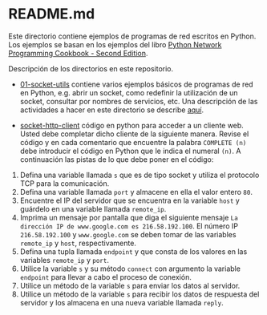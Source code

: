 # README.md

Este directorio contiene ejemplos de programas de red escritos en Python. 
Los ejemplos se basan en los ejemplos del libro [Python Network Programming Cookbook - Second Edition](https://www.amazon.com/Python-Network-Programming-Cookbook-Second-ebook/dp/B073V2PDPF/ref=sr_1_1?ie=UTF8&qid=1507039527&sr=8-1&keywords=python+network+programming+cookbook+-+second+edition).

Descripción de los directorios en este repositorio.

* [01-socket-utils](01-socket-utils) contiene varios ejemplos básicos de programas de red en Python, e.g. abrir un socket, como redefinir la utilización de un socket, consultar por nombres de servicios, etc. 
Una descripción de las actividades a hacer en este directorio se describe [aquí](https://docs.google.com/a/correounivalle.edu.co/document/d/1b3p-bW66SLxTmQwygN38oc0u0MkzLFq4FwbD3bI0Kp4/edit?usp=sharing).

* [socket-http-client](socket-http-client) código en python para acceder a un cliente web. 
Usted debe completar dicho cliente de la siguiente manera. 
Revise el código y en cada comentario que encuentre la palabra `COMPLETE (n)` debe introducir el código en Python que le indica el numeral `(n)`. 
A continuación las pistas de lo que debe poner en el código:

 1. Defina una variable llamada `s` que es de tipo socket y utiliza el protocolo TCP para la comunicación.
 2. Defina una variable llamada `port` y almacene en ella el valor entero `80`.
 3. Encuentre el IP del servidor que se encuentra en la variable `host` y guárdelo en una variable llamada `remote_ip`.
 4. Imprima un mensaje por pantalla que diga el siguiente mensaje `La dirección IP de www.google.com es 216.58.192.100`. El número IP `216.58.192.100` y `www.google.com` se deben tomar de las variables `remote_ip` y `host`, respectivamente.
 5. Defina una tupla llamada `endpoint` y que consta de los valores en las variables `remote_ip` y `port`.
 6. Utilice la variable `s` y su método `connect` con argumento la variable `endpoint` para llevar a cabo el proceso de conexión.
 7. Utilice un método de la variable `s` para enviar los datos al servidor.
 8. Utilice un método de la variable `s` para recibir los datos de respuesta del servidor y los almacena en una nueva variable llamada `reply`. 
